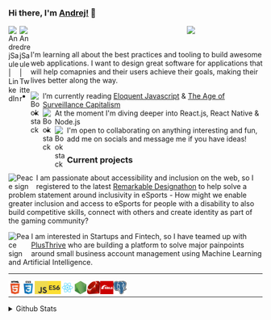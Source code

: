 ### Hi there, I'm [Andrej!](https://www.andrejsaule.com) 👋

<img align="right" src='https://media.giphy.com/media/bcKmIWkUMCjVm/giphy.gif' width="150"> 

[<img align="left" alt="AndrejSaule | LinkedIn" width="22px" src="https://cdn.jsdelivr.net/npm/simple-icons@v3/icons/linkedin.svg" />][linkedin]
[<img align="left" alt="AndrejSaule | Twitter" width="22px" src="https://cdn.jsdelivr.net/npm/simple-icons@v3/icons/twitter.svg" />][twitter]


<br />
<br />

I'm learning all about the best practices and tooling to build awesome web applications. I want to design great software for applications that will help comapnies and their users achieve their goals, making their lives <!-- more manageable and overall --> better along the way.

- <img align="left" alt="Book stack" width="24px" src="https://emojipedia-us.s3.dualstack.us-west-1.amazonaws.com/thumbs/72/docomo/205/books_1f4da.png" />I’m currently reading [Eloquent Javascript](https://www.goodreads.com/book/show/8910666-eloquent-javascript) & [The Age of Surveillance Capitalism](https://www.goodreads.com/book/show/26195941-the-age-of-surveillance-capitalism?ac=1&from_search=true&qid=OJrOs7ypb7&rank=1) 
- <img align="left" alt="Book stack" width="24px" src="https://emojipedia-us.s3.dualstack.us-west-1.amazonaws.com/thumbs/72/docomo/205/pencil_270f.png" />At the moment I'm diving deeper into React.js, React Native & Node.js
- <img align="left" alt="Book stack" width="24px" src="https://emojipedia-us.s3.dualstack.us-west-1.amazonaws.com/thumbs/72/docomo/205/squared-cool_1f192.png" />I'm open to collaborating on anything interesting and fun, add me on socials and message me if you have ideas! 

### Current projects 

<img align="left" alt="Peace sign" width="55px" src="https://emojigraph.org/media/au-kddi/victory-hand_270c-fe0f.png" />I am passionate about accessibility and inclusion on the web, so I registered to the latest <a href="https://remarkable.org.au/events/designathon/ ">Remarkable Designathon</a> to help solve a problem statement around inclusivity in eSports - How might we enable greater inclusion and access to eSports for people with a disability to also build competitive skills, connect with others and create identity as part of the gaming community?

<img align="left" alt="Peace sign" width="45px" src="https://emojigraph.org/media/au-kddi/victory-hand_270c-fe0f.png" /> I am interested in Startups and Fintech, so I have teamed up with <a href="https://www.plusthrive.com/">PlusThrive</a> who are building a platform to solve major painpoints around small business account management using Machine Learning and Artificial Intelligence.  

---

<img align="left" alt="HTML5" width="26px" src="https://raw.githubusercontent.com/github/explore/80688e429a7d4ef2fca1e82350fe8e3517d3494d/topics/html/html.png" />
<img align="left" alt="CSS3" width="26px" src="https://raw.githubusercontent.com/github/explore/80688e429a7d4ef2fca1e82350fe8e3517d3494d/topics/css/css.png" />
<img align="left" alt="JavaScript" width="26px" src="https://raw.githubusercontent.com/github/explore/80688e429a7d4ef2fca1e82350fe8e3517d3494d/topics/javascript/javascript.png" />
<img align="left" alt="ES6" width="26px" src="https://raw.githubusercontent.com/github/explore/80688e429a7d4ef2fca1e82350fe8e3517d3494d/topics/es6/es6.png" />
<img align="left" alt="React" width="26px" src="https://raw.githubusercontent.com/github/explore/80688e429a7d4ef2fca1e82350fe8e3517d3494d/topics/react/react.png" />
<img align="left" alt="Node.js" width="26px" src="https://raw.githubusercontent.com/github/explore/80688e429a7d4ef2fca1e82350fe8e3517d3494d/topics/nodejs/nodejs.png" />
<img align="left" alt="Ruby" width="26px" src="https://raw.githubusercontent.com/github/explore/80688e429a7d4ef2fca1e82350fe8e3517d3494d/topics/ruby/ruby.png" />
<img align="left" alt="Rails" width="26px" src="https://raw.githubusercontent.com/github/explore/80688e429a7d4ef2fca1e82350fe8e3517d3494d/topics/rails/rails.png" />
<img align="left" alt="PostgreSQL" width="26px" src="https://raw.githubusercontent.com/github/explore/80688e429a7d4ef2fca1e82350fe8e3517d3494d/topics/postgresql/postgresql.png" />

<br />

---

<details> 
  <summary> Github Stats </summary>
  <img align="center" height="165px" src="https://github-readme-stats-indol-gamma.vercel.app/api?username=ajsaule&layout=compact&hide=contribs&theme=prussian" />
  <img align="center" src="https://github-readme-stats-indol-gamma.vercel.app/api/top-langs?username=ajsaule&layout=compact&langs_count=6&theme=prussian" />
</details>  

<!--
**ajsaule/ajsaule** is a ✨ _special_ ✨ repository because its `README.md` (this file) appears on your GitHub profile.

Here are some ideas to get you started:

- 🔭 I’m currently working on ...
- 🌱 I’m currently learning ...
- 👯 I’m looking to collaborate on ...
- 🤔 I’m looking for help with ...
- 💬 Ask me about ...
- 📫 How to reach me: ...
- 😄 Pronouns: ...
- ⚡ Fun fact: ...
-->

[linkedin]: https://www.linkedin.com/in/andrejsaule/
[twitter]: https://twitter.com/ajsaule

